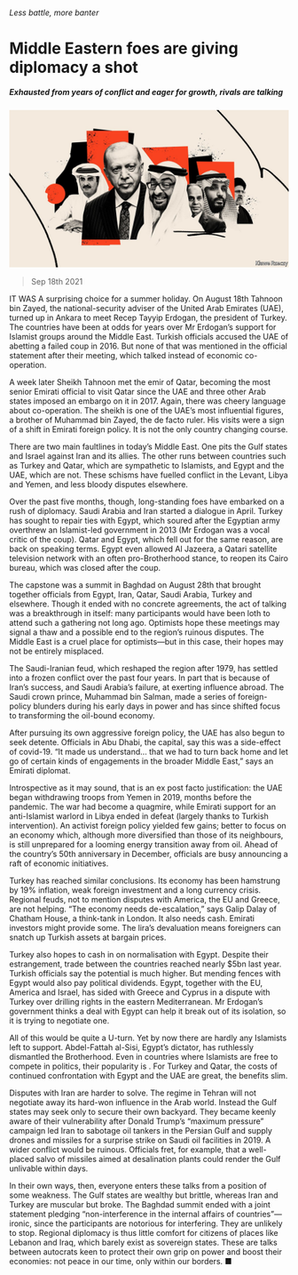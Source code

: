 ###### Less battle, more banter

# Middle Eastern foes are giving diplomacy a shot 

##### Exhausted from years of conflict and eager for growth, rivals are talking 

![image](images/20210918_MAD001_0.jpg) 

> Sep 18th 2021 

IT WAS A surprising choice for a summer holiday. On August 18th Tahnoon bin Zayed, the national-security adviser of the United Arab Emirates (UAE), turned up in Ankara to meet Recep Tayyip Erdogan, the president of Turkey. The countries have been at odds for years over Mr Erdogan’s support for Islamist groups around the Middle East. Turkish officials accused the UAE of abetting a failed coup in 2016. But none of that was mentioned in the official statement after their meeting, which talked instead of economic co-operation.

A week later Sheikh Tahnoon met the emir of Qatar, becoming the most senior Emirati official to visit Qatar since the UAE and three other Arab states imposed an embargo on it in 2017. Again, there was cheery language about co-operation. The sheikh is one of the UAE’s most influential figures, a brother of Muhammad bin Zayed, the de facto ruler. His visits were a sign of a shift in Emirati foreign policy. It is not the only country changing course.


There are two main faultlines in today’s Middle East. One pits the Gulf states and Israel against Iran and its allies. The other runs between countries such as Turkey and Qatar, which are sympathetic to Islamists, and Egypt and the UAE, which are not. These schisms have fuelled conflict in the Levant, Libya and Yemen, and less bloody disputes elsewhere.

Over the past five months, though, long-standing foes have embarked on a rush of diplomacy. Saudi Arabia and Iran started a dialogue in April. Turkey has sought to repair ties with Egypt, which soured after the Egyptian army overthrew an Islamist-led government in 2013 (Mr Erdogan was a vocal critic of the coup). Qatar and Egypt, which fell out for the same reason, are back on speaking terms. Egypt even allowed Al Jazeera, a Qatari satellite television network with an often pro-Brotherhood stance, to reopen its Cairo bureau, which was closed after the coup.

The capstone was a summit in Baghdad on August 28th that brought together officials from Egypt, Iran, Qatar, Saudi Arabia, Turkey and elsewhere. Though it ended with no concrete agreements, the act of talking was a breakthrough in itself: many participants would have been loth to attend such a gathering not long ago. Optimists hope these meetings may signal a thaw and a possible end to the region’s ruinous disputes. The Middle East is a cruel place for optimists—but in this case, their hopes may not be entirely misplaced.

The Saudi-Iranian feud, which reshaped the region after 1979, has settled into a frozen conflict over the past four years. In part that is because of Iran’s success, and Saudi Arabia’s failure, at exerting influence abroad. The Saudi crown prince, Muhammad bin Salman, made a series of foreign-policy blunders during his early days in power and has since shifted focus to transforming the oil-bound economy.

After pursuing its own aggressive foreign policy, the UAE has also begun to seek detente. Officials in Abu Dhabi, the capital, say this was a side-effect of covid-19. “It made us understand… that we had to turn back home and let go of certain kinds of engagements in the broader Middle East,” says an Emirati diplomat.

Introspective as it may sound, that is an ex post facto justification: the UAE began withdrawing troops from Yemen in 2019, months before the pandemic. The war had become a quagmire, while Emirati support for an anti-Islamist warlord in Libya ended in defeat (largely thanks to Turkish intervention). An activist foreign policy yielded few gains; better to focus on an economy which, although more diversified than those of its neighbours, is still unprepared for a looming energy transition away from oil. Ahead of the country’s 50th anniversary in December, officials are busy announcing a raft of economic initiatives.

Turkey has reached similar conclusions. Its economy has been hamstrung by 19% inflation, weak foreign investment and a long currency crisis. Regional feuds, not to mention disputes with America, the EU and Greece, are not helping. “The economy needs de-escalation,” says Galip Dalay of Chatham House, a think-tank in London. It also needs cash. Emirati investors might provide some. The lira’s devaluation means foreigners can snatch up Turkish assets at bargain prices.

Turkey also hopes to cash in on normalisation with Egypt. Despite their estrangement, trade between the countries reached nearly $5bn last year. Turkish officials say the potential is much higher. But mending fences with Egypt would also pay political dividends. Egypt, together with the EU, America and Israel, has sided with Greece and Cyprus in a dispute with Turkey over drilling rights in the eastern Mediterranean. Mr Erdogan’s government thinks a deal with Egypt can help it break out of its isolation, so it is trying to negotiate one.

All of this would be quite a U-turn. Yet by now there are hardly any Islamists left to support. Abdel-Fattah al-Sisi, Egypt’s dictator, has ruthlessly dismantled the Brotherhood. Even in countries where Islamists are free to compete in politics, their popularity is . For Turkey and Qatar, the costs of continued confrontation with Egypt and the UAE are great, the benefits slim.

Disputes with Iran are harder to solve. The regime in Tehran will not negotiate away its hard-won influence in the Arab world. Instead the Gulf states may seek only to secure their own backyard. They became keenly aware of their vulnerability after Donald Trump’s “maximum pressure” campaign led Iran to sabotage oil tankers in the Persian Gulf and supply drones and missiles for a surprise strike on Saudi oil facilities in 2019. A wider conflict would be ruinous. Officials fret, for example, that a well-placed salvo of missiles aimed at desalination plants could render the Gulf unlivable within days.

In their own ways, then, everyone enters these talks from a position of some weakness. The Gulf states are wealthy but brittle, whereas Iran and Turkey are muscular but broke. The Baghdad summit ended with a joint statement pledging “non-interference in the internal affairs of countries”—ironic, since the participants are notorious for interfering. They are unlikely to stop. Regional diplomacy is thus little comfort for citizens of places like Lebanon and Iraq, which barely exist as sovereign states. These are talks between autocrats keen to protect their own grip on power and boost their economies: not peace in our time, only within our borders. ■

